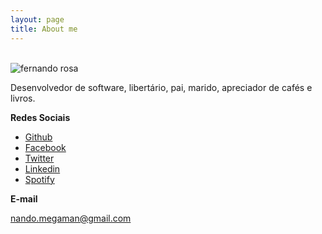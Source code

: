 ```yaml
---
layout: page
title: About me 
---
```


<br />

<img src="https://libnando.com/assets/images/fernandor.jpeg" alt="fernando rosa">

Desenvolvedor de software, libertário, pai, marido, apreciador de cafés e livros.

**Redes Sociais**

<ul>
<li><a target="_blank" href="https://github.com/nandomegaman">Github</a></li>
<li><a target="_blank" href="https://www.facebook.com/nandomegaman">Facebook</a></li>
<li><a target="_blank" href="https://twitter.com/nandomegaman">Twitter</a></li>
<li><a target="_blank" href="https://br.linkedin.com/in/nandomegaman">Linkedin</a></li>
<li><a target="_blank" href="https://open.spotify.com/user/nandomegaman">Spotify</a></li>
</ul>

**E-mail**

nando.megaman@gmail.com
